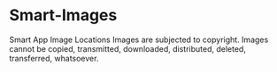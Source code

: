 # Smart-Images
Smart App Image Locations
Images are subjected to copyright.
Images cannot be copied, transmitted, downloaded, distributed, deleted, transferred, whatsoever.

